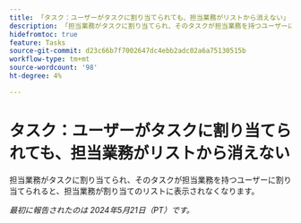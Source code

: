 ```yaml
---
title: 「タスク：ユーザーがタスクに割り当てられても、担当業務がリストから消えない」
description: 「担当業務がタスクに割り当てられ、そのタスクが担当業務を持つユーザーに割り当てられると、担当業務が割り当てのリストから消えない。」
hidefromtoc: true
feature: Tasks
source-git-commit: d23c66b7f7002647dc4ebb2adc02a6a75130515b
workflow-type: tm+mt
source-wordcount: '98'
ht-degree: 4%

---
```



# タスク：ユーザーがタスクに割り当てられても、担当業務がリストから消えない

担当業務がタスクに割り当てられ、そのタスクが担当業務を持つユーザーに割り当てられると、担当業務が割り当てのリストに表示されなくなります。

_最初に報告されたのは 2024年5月21日（PT）です。_
